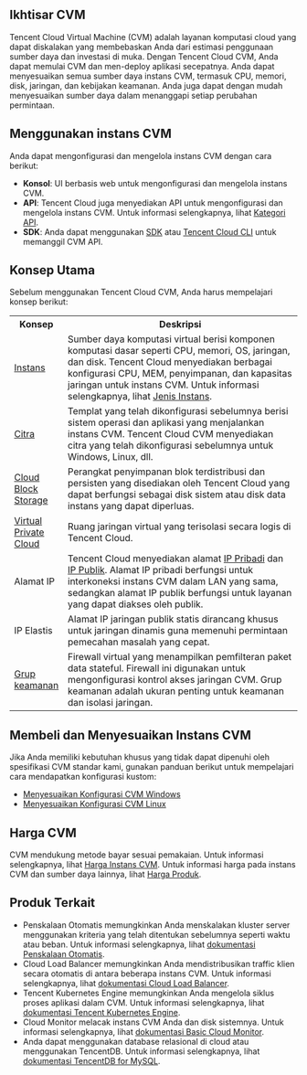 ## Ikhtisar CVM

Tencent Cloud Virtual Machine (CVM) adalah layanan komputasi cloud yang dapat diskalakan yang membebaskan Anda dari estimasi penggunaan sumber daya dan investasi di muka. Dengan Tencent Cloud CVM, Anda dapat memulai CVM dan men-deploy aplikasi secepatnya.
Anda dapat menyesuaikan semua sumber daya instans CVM, termasuk CPU, memori, disk, jaringan, dan kebijakan keamanan. Anda juga dapat dengan mudah menyesuaikan sumber daya dalam menanggapi setiap perubahan permintaan.

## Menggunakan instans CVM

Anda dapat mengonfigurasi dan mengelola instans CVM dengan cara berikut:
- **Konsol**: UI berbasis web untuk mengonfigurasi dan mengelola instans CVM.
- **API**: Tencent Cloud juga menyediakan API untuk mengonfigurasi dan mengelola instans CVM. Untuk informasi selengkapnya, lihat [Kategori API](https://intl.cloud.tencent.com/document/api/213/15689).
- **SDK**: Anda dapat menggunakan [SDK](https://intl.cloud.tencent.com/document/product/494) atau [Tencent Cloud CLI](https://intl.cloud.tencent.com/document/product/1013) untuk memanggil CVM API.

## Konsep Utama

Sebelum menggunakan Tencent Cloud CVM, Anda harus mempelajari konsep berikut:
<table>
<tr>
<th width="12%">Konsep</th><th>Deskripsi</th>
</tr>
<tr>
<td><a href="https://intl.cloud.tencent.com/document/product/213/4939">Instans</a></td>
<td>Sumber daya komputasi virtual berisi komponen komputasi dasar seperti CPU, memori, OS, jaringan, dan disk. Tencent Cloud menyediakan berbagai konfigurasi CPU, MEM, penyimpanan, dan kapasitas jaringan untuk instans CVM. Untuk informasi selengkapnya, lihat <a href="https://intl.cloud.tencent.com/document/product/213/11518">Jenis Instans</a>.</td>
</tr>
<tr>
<td><a href="https://intl.cloud.tencent.com/document/product/213/4940">Citra</a></td>
<td>Templat yang telah dikonfigurasi sebelumnya berisi sistem operasi dan aplikasi yang menjalankan instans CVM. Tencent Cloud CVM menyediakan citra yang telah dikonfigurasi sebelumnya untuk Windows, Linux, dll.</td>
</tr>
<tr>
<td><a href="https://intl.cloud.tencent.com/document/product/213/4953">Cloud Block Storage</a></td>
<td>Perangkat penyimpanan blok terdistribusi dan persisten yang disediakan oleh Tencent Cloud yang dapat berfungsi sebagai disk sistem atau disk data instans yang dapat diperluas.</td>
</tr>
<tr>
<td><a href="https://intl.cloud.tencent.com/document/product/215/535">Virtual Private Cloud</a></td>
<td>Ruang jaringan virtual yang terisolasi secara logis di Tencent Cloud.</td>
</tr>
<tr>
<td>Alamat IP</td>
<td>Tencent Cloud menyediakan alamat <a href="https://intl.cloud.tencent.com/doc/product/213/5225">IP Pribadi</a> dan <a href="https://intl.cloud.tencent.com/document/product/213/5224">IP Publik</a>. Alamat IP pribadi berfungsi untuk interkoneksi instans CVM dalam LAN yang sama, sedangkan alamat IP publik berfungsi untuk layanan yang dapat diakses oleh publik.</td>
</tr>
<tr>
<td>IP Elastis</td>
<td>Alamat IP jaringan publik statis dirancang khusus untuk jaringan dinamis guna memenuhi permintaan pemecahan masalah yang cepat.</td>
</tr>
<tr>
<td><a href="https://intl.cloud.tencent.com/document/product/213/12452">Grup keamanan</a></td>
<td>Firewall virtual yang menampilkan pemfilteran paket data stateful. Firewall ini digunakan untuk mengonfigurasi kontrol akses jaringan CVM. Grup keamanan adalah ukuran penting untuk keamanan dan isolasi jaringan.</td>
</tr>
</table>

## Membeli dan Menyesuaikan Instans CVM

Jika Anda memiliki kebutuhan khusus yang tidak dapat dipenuhi oleh spesifikasi CVM standar kami, gunakan panduan berikut untuk mempelajari cara mendapatkan konfigurasi kustom:
- [Menyesuaikan Konfigurasi CVM Windows](https://intl.cloud.tencent.com/document/product/213/10516)
- [Menyesuaikan Konfigurasi CVM Linux](https://intl.cloud.tencent.com/document/product/213/10517)

## Harga CVM

CVM mendukung metode bayar sesuai pemakaian. Untuk informasi selengkapnya, lihat [Harga Instans CVM](https://intl.cloud.tencent.com/document/product/213/2176).
Untuk informasi harga pada instans CVM dan sumber daya lainnya, lihat [Harga Produk](https://buy.cloud.tencent.com/price/cvm/overview).

## Produk Terkait

- Penskalaan Otomatis memungkinkan Anda menskalakan kluster server menggunakan kriteria yang telah ditentukan sebelumnya seperti waktu atau beban. Untuk informasi selengkapnya, lihat [dokumentasi Penskalaan Otomatis](https://intl.cloud.tencent.com/document/product/377).
- Cloud Load Balancer memungkinkan Anda mendistribusikan traffic klien secara otomatis di antara beberapa instans CVM. Untuk informasi selengkapnya, lihat [dokumentasi Cloud Load Balancer](https://intl.cloud.tencent.com/document/product/214).
- Tencent Kubernetes Engine memungkinkan Anda mengelola siklus proses aplikasi dalam CVM. Untuk informasi selengkapnya, lihat [dokumentasi Tencent Kubernetes Engine](https://intl.cloud.tencent.com/document/product/457).
- Cloud Monitor melacak instans CVM Anda dan disk sistemnya. Untuk informasi selengkapnya, lihat [dokumentasi Basic Cloud Monitor](https://intl.cloud.tencent.com/document/product/248).
- Anda dapat menggunakan database relasional di cloud atau menggunakan TencentDB. Untuk informasi selengkapnya, lihat [dokumentasi TencentDB for MySQL](https://intl.cloud.tencent.com/document/product/236).


